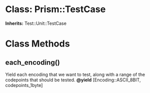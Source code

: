 # Class: Prism::TestCase
**Inherits:** Test::Unit::TestCase
    



# Class Methods
## each_encoding() [](#method-c-each_encoding)
Yield each encoding that we want to test, along with a range of the codepoints
that should be tested.
**@yield** [Encoding::ASCII_8BIT, codepoints_1byte] 


